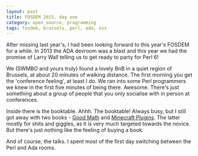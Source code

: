 ```yaml
---
layout: post
title: FOSDEM 2015, day one
category: open_source, programming
tags: fosdem, brussels, perl, ada, oss
---
```


After missing last year's, I had been looking forward to this year's FOSDEM for a while. In 2013 the ADA devroom was a blast
and this year we had the promise of Larry Wall telling us to get ready to party for Perl 6!

We (SWMBO and yours truly) found a lovely BnB in a quiet region of Brussels, at about 20 minutes of walking distance.
The first morning you get the 'conference feeling', at least I do. We ran into some Perl programmers we knew in the first
five minutes of being there. Awesome. There's just something about a group of people that you only socialise with in person
at conferences.

Inside there is the booktable. Ahhh. The booktable! Always busy, but I still got away with two books - [Good Math](https://pragprog.com/book/mcmath/good-math)
and [Minecraft Plugins](https://pragprog.com/book/ahmine/learn-to-program-with-minecraft-plugins). The latter mostly for shits and giggles, as it
is very much targeted towards the novice. But there's just nothing like the feeling of buying a book.

And of course, the talks. I spent most of the first day switching between the Perl and Ada rooms.